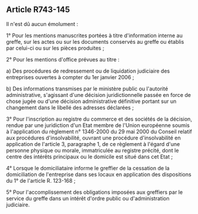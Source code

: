 Article R743-145
----
Il n'est dû aucun émolument :

1° Pour les mentions manuscrites portées à titre d'information interne au
greffe, sur les actes ou sur les documents conservés au greffe ou établis par
celui-ci ou sur les pièces produites ;

2° Pour les mentions d'office prévues au titre :

a) Des procédures de redressement ou de liquidation judiciaire des entreprises
ouvertes à compter du 1er janvier 2006 ;

b) Des informations transmises par le ministère public ou l'autorité
administrative, s'agissant d'une décision juridictionnelle passée en force de
chose jugée ou d'une décision administrative définitive portant sur un
changement dans le libellé des adresses déclarées ;

3° Pour l'inscription au registre du commerce et des sociétés de la décision,
rendue par une juridiction d'un Etat membre de l'Union européenne soumis à
l'application du règlement n° 1346-2000 du 29 mai 2000 du Conseil relatif aux
procédures d'insolvabilité, ouvrant une procédure d'insolvabilité en application
de l'article 3, paragraphe 1, de ce règlement à l'égard d'une personne physique
ou morale, immatriculée au registre précité, dont le centre des intérêts
principaux ou le domicile est situé dans cet Etat ;

4° Lorsque le domiciliataire informe le greffier de la cessation de la
domiciliation de l'entreprise dans ses locaux en application des dispositions du
1° de l'article R. 123-168 ;

5° Pour l'accomplissement des obligations imposées aux greffiers par le service
du greffe dans un intérêt d'ordre public ou d'administration judiciaire.

